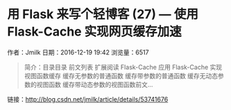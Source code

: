 # 用 Flask 来写个轻博客 (27) — 使用 Flask-Cache 实现网页缓存加速
作者：Jmilk
日期：2016-12-19 19:42
浏览量：6517
> 简介：目录目录
前文列表
扩展阅读
Flask-Cache
应用 Flask-Cache 实现视图函数缓存
缓存无参数的普通函数
缓存带参数的普通函数
缓存无动态参数的视图函数
缓存带动态参数的视图函数前文...

 链接：http://blog.csdn.net/jmilk/article/details/53741676
